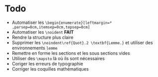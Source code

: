 # Todo

- Automatiser les `\begin{enumerate}[leftmargin=* ,parsep=0cm,itemsep=0cm,topsep=0cm]`
- Automatiser les `\noident` **FAIT**
- Rendre la structure plus claire
- Supprimer les `\noindent\ref{Quot}.2 \textbf{Lemme.}` et utiliser des environnements `lemme`
- Remettre en forme les sections et les sous sections vides
- Utiliser des `\mapsto` là où ils sont nécessaires
- Coriger les erreurs de typographie
- Corriger les coquilles mathématiques
